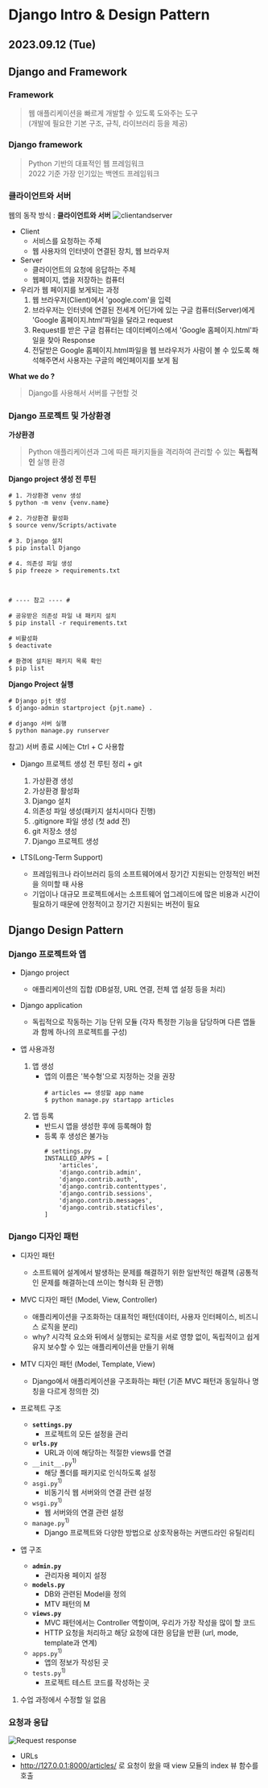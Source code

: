 # Django Intro & Design Pattern

2023.09.12 (Tue)
-----

## Django and Framework
### Framework
> 웹 애플리케이션을 빠르게 개발할 수 있도록 도와주는 도구<br>
> (개발에 필요한 기본 구조, 규칙, 라이브러리 등을 제공)
### Django framework
> Python 기반의 대표적인 웹 프레임워크<br>
> 2022 기준 가장 인기있는 백엔드 프레임워크
### 클라이언트와 서버
웹의 동작 방식 : **클라이언트와 서버**
![clientandserver](https://github.com/yamuzin-oksusu/SSAFY_FW2023/blob/master/images/image-10.png)
- Client
  - 서비스를 요청하는 주체
  - 웹 사용자의 인터넷이 연결된 장치, 웹 브라우저
- Server
  - 클라이언트의 요청에 응답하는 주체
  - 웹페이지, 앱을 저장하는 컴퓨터  
- 우리가 웹 페이지를 보게되는 과정
  1. 웹 브라우저(Client)에서 'google.com'을 입력
  2. 브라우저는 인터넷에 연결된 전세계 어딘가에 있는 구글 컴퓨터(Server)에게 'Google 홈페이지.html'파일을 달라고 request
  3. Request를 받은 구글 컴퓨터는 데이터베이스에서 'Google 홈페이지.html'파일을 찾아 Response
  4. 전달받은 Google 홈페이지.html파일을 웹 브라우저가 사람이 볼 수 있도록 해석해주면서 사용자는 구글의 메인페이지를 보게 됨

**What we do ?**
> Django를 사용해서 서버를 구현할 것

### Django 프로젝트 및 가상환경

**가상환경**<br>
> Python 애플리케이션과 그에 따른 패키지들을 격리하여 관리할 수 있는 **독립적인** 실행 환경

**Django project 생성 전 루틴**
```
# 1. 가상환경 venv 생성
$ python -m venv {venv.name}

# 2. 가상환경 활성화
$ source venv/Scripts/activate

# 3. Django 설치
$ pip install Django

# 4. 의존성 파일 생성
$ pip freeze > requirements.txt



# ---- 참고 ---- #

# 공유받은 의존성 파일 내 패키지 설치
$ pip install -r requirements.txt

# 비활성화
$ deactivate

# 환경에 설치된 패키지 목록 확인
$ pip list

```
**Django Project 실행**
```
# Django pjt 생성
$ django-admin startproject {pjt.name} . 

# django 서버 실행
$ python manage.py runserver

```
참고) 서버 종료 시에는 Ctrl + C 사용함

- Django 프로젝트 생성 전 루틴 정리 + git
  1. 가상환경 생성
  2. 가상환경 활성화
  3. Django 설치
  4. 의존성 파일 생성(패키지 설치시마다 진행)
  5. .gitignore 파일 생성 (첫 add 전)
  6. git 저장소 생성
  7. Django 프로젝트 생성

- LTS(Long-Term Support)
  - 프레임워크나 라이브러리 등의 소프트웨어에서 장기간 지원되는 안정적인 버전을 의미할 때 사용
  - 기업이나 대규모 프로젝트에서는 소프트웨어 업그레이드에 많은 비용과 시간이 필요하기 때문에 안정적이고 장기간 지원되는 버전이 필요


## Django Design Pattern

### Django 프로젝트와 앱

- Django project
  - 애플리케이션의 집합 (DB설정, URL 연결, 전체 앱 설정 등을 처리)
- Django application
  - 독립적으로 작동하는 기능 단위 모듈 (각자 특정한 기능을 담당하며 다른 앱들과 함께 하나의 프로젝트를 구성)

- 앱 사용과정
  1. 앱 생성 
     - 앱의 이름은 '복수형'으로 지정하는 것을 권장
        ```
        # articles == 생성할 app name
        $ python manage.py startapp articles
        ```
  2. 앱 등록
     - 반드시 앱을 생성한 후에 등록해야 함
     - 등록 후 생성은 불가능
        ```
        # settings.py
        INSTALLED_APPS = [
            'articles',
            'django.contrib.admin',
            'django.contrib.auth',
            'django.contrib.contenttypes',
            'django.contrib.sessions',
            'django.contrib.messages',
            'django.contrib.staticfiles',
        ]
        ```

### Django 디자인 패턴
- 디자인 패턴 
  - 소프트웨어 설계에서 발생하는 문제를 해결하기 위한 일반적인 해결책 (공통적인 문제를 해결하는데 쓰이는 형식화 된 관행)
- MVC 디자인 패턴 (Model, View, Controller)
  - 애플리케이션을 구조화하는 대표적인 패턴(데이터, 사용자 인터페이스, 비즈니스 로직을 분리)
  - why? 시각적 요소와 뒤에서 실행되는 로직을 서로 영향 없이, 독립적이고 쉽게 유지 보수할 수 있는 애플리케이션을 만들기 위해
- MTV 디자인 패턴 (Model, Template, View)
  - Django에서 애플리케이션을 구조화하는 패턴 (기존 MVC 패턴과 동일하나 명칭을 다르게 정의한 것)

- 프로젝트 구조
  - **`settings.py`**
    - 프로젝트의 모든 설정을 관리
  - **`urls.py`**
    - URL과 이에 해당하는 적절한 views를 연결
  - `__init__.py`<sup>1)</sup>
    - 해당 폴더를 패키지로 인식하도록 설정
  - `asgi.py`<sup>1)</sup>
    - 비동기식 웹 서버와의 연결 관련 설정
  - `wsgi.py`<sup>1)</sup>
    - 웹 서버와의 연결 관련 설정
  - `manage.py`<sup>1)</sup>
    - Django 프로젝트와 다양한 방법으로 상호작용하는 커맨드라인 유틸리티

- 앱 구조
  - **`admin.py`**
    - 관리자용 페이지 설정
  - **`models.py`**
    - DB와 관련된 Model을 정의
    - MTV 패턴의 M
  - **`views.py`**
    - MVC 패턴에서는 Controller 역할이며, 우리가 가장 작성을 많이 할 코드
    - HTTP 요청을 처리하고 해당 요청에 대한 응답을 반환 (url, mode, template과 연계)
  - `apps.py`<sup>1)</sup>
    - 앱의 정보가 작성된 곳
  - `tests.py`<sup>1)</sup>
    - 프로젝트 테스트 코드를 작성하는 곳

1) 수업 과정에서 수정할 일 없음

### 요청과 응답
![Request response](https://github.com/yamuzin-oksusu/SSAFY_FW2023/blob/master/images/image-11.png)

- URLs 
- http://127.0.0.1:8000/articles/ 로 요청이 왔을 때 view 모듈의 index 뷰 함수를 호출

